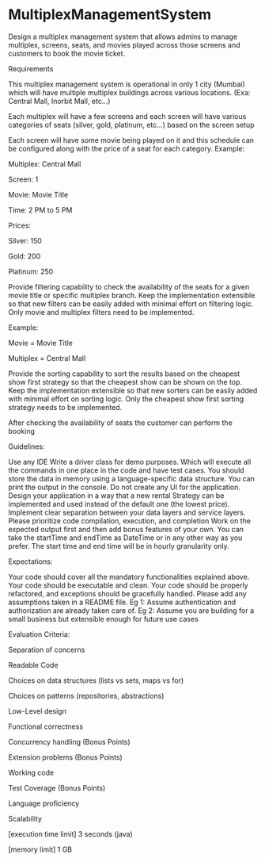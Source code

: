 # MultiplexManagementSystem

Design a multiplex management system that allows admins to manage multiplex, screens, seats, and movies played across those screens and customers to book the movie ticket.



Requirements



This multiplex management system is operational in only 1 city (Mumbai) which will have multiple multiplex buildings across various locations. (Exa: Central Mall, Inorbit Mall, etc…)



Each multiplex will have a few screens and each screen will have various categories of seats (silver, gold, platinum, etc...) based on the screen setup


Each screen will have some movie being played on it and this schedule can be configured along with the price of a seat for each category. Example:

Multiplex: Central Mall


Screen: 1


Movie: Movie Title


Time: 2 PM to 5 PM


Prices:


Silver: 150


Gold: 200


Platinum: 250


Provide filtering capability to check the availability of the seats for a given movie title or specific multiplex branch. Keep the implementation extensible so that new filters can be easily added with minimal effort on filtering logic. Only movie and multiplex filters need to be implemented. 


Example:

Movie = Movie Title


Multiplex = Central Mall


Provide the sorting capability to sort the results based on the cheapest show first strategy so that the cheapest show can be shown on the top. Keep the implementation extensible so that new sorters can be easily added with minimal effort on sorting logic. Only the cheapest show first sorting strategy needs to be implemented.



After checking the availability of seats the customer can perform the booking

Guidelines:

Use any IDE
Write a driver class for demo purposes. Which will execute all the commands in one place in the code and have test cases.
You should store the data in memory using a language-specific data structure.
You can print the output in the console. Do not create any UI for the application.
Design your application in a way that a new rental Strategy can be implemented and used instead of the default one (the lowest price).
Implement clear separation between your data layers and service layers.
Please prioritize code compilation, execution, and completion
Work on the expected output first and then add bonus features of your own.
You can take the startTime and endTime as DateTime or in any other way as you prefer.
The start time and end time will be in hourly granularity only.



Expectations:



Your code should cover all the mandatory functionalities explained above.
Your code should be executable and clean.
Your code should be properly refactored, and exceptions should be gracefully handled.
Please add any assumptions taken in a README file. Eg 1: Assume authentication and authorization are already taken care of. Eg 2: Assume you are building for a small business but extensible enough for future use cases


Evaluation Criteria:



Separation of concerns


Readable Code


Choices on data structures (lists vs sets, maps vs for)


Choices on patterns (repositories, abstractions)


Low-Level design


Functional correctness


Concurrency handling (Bonus Points)


Extension problems (Bonus Points)


Working code


Test Coverage (Bonus Points)


Language proficiency


Scalability



[execution time limit] 3 seconds (java)

[memory limit] 1 GB
